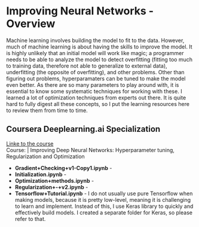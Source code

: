 # Improving Neural Networks - Overview
Machine learning involves building the model to fit to the data. However, much of machine learning is about having the skills to improve the model. It is highly unlikely that an initial model will work like magic; a programmer needs to be able to analyze the model to detect overfitting (fitting too much to training data, therefore not able to generalize to external data), underfitting (the opposite of overfitting), and other problems. Other than figuring out problems, hyperparamaters can be tuned to make the model even better. As there are so many parameters to play around with, it is essential to know some systematic techniques for working with these. I learned a lot of optimization techniques from experts out there. It is quite hard to fully digest all these concepts, so I put the learning resources here to review them from time to time. 

## Coursera Deeplearning.ai Specialization 
[Linke to the course](https://www.coursera.org/specializations/deep-learning)   
Course: | Improving Deep Neural Networks: Hyperparameter tuning, Regularization and Optimization
* **Gradient+Checking+v1-Copy1.ipynb** - 
* **Initialization.ipynb** - 
* **Optimization+methods.ipynb** - 
* **Regularization+-+v2.ipynb** - 
* **Tensorflow+Tutorial.ipynb** - I do not usually use pure Tensorflow when making models, because it is pretty low-level, meaning it is challenging to learn and implement. Instead of this, I use Keras library to quickly and effectively build models. I created a separate folder for Keras, so please refer to that. 
